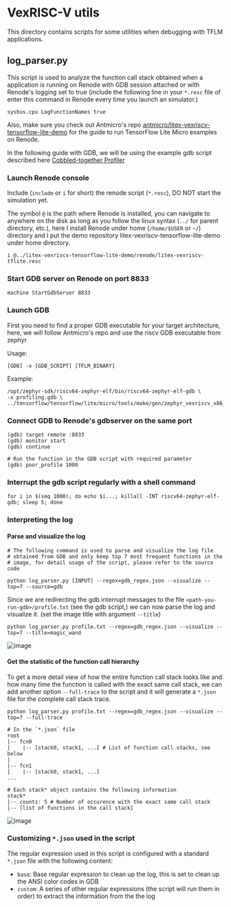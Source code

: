 # VexRISC-V utils
This directory contains scripts for some utilities when debugging with TFLM applications.

## log_parser.py
This script is used to analyze the function call stack obtained when a application is running on Renode with GDB session attached or with Renode's logging set to true (include the following line in your `*.resc` file of enter this command in Renode every time you launch an simulator.)

```
sysbus.cpu LogFunctionNames true
```

Also, make sure you check out Antmicro's repo [antmicro/litex-vexriscv-tensorflow-lite-demo](https://github.com/antmicro/litex-vexriscv-tensorflow-lite-demo) for the guide to run TensorFlow Lite Micro examples on Renode.

In the following guide with GDB, we will be using the example gdb script described here [Cobbled-together Profiler
](https://xobs.io/cobbled-together-profiler/)

### Launch Renode console
Include (`include` or `i` for short) the renode script (`*.resc`), DO NOT start the simulation yet.

The symbol `@` is the path where Renode is installed, you can navigate to anywhere on the disk as long as you follow the linux syntax (`../` for parent directory, etc.), here I install Renode under home (`/home/$USER` or `~/`) directory and I put the demo repository litex-vexriscv-tensorflow-lite-demo under home directory.

```
i @../litex-vexriscv-tensorflow-lite-demo/renode/litex-vexriscv-tflite.resc
```

### Start GDB server on Renode on port 8833
```
machine StartGdbServer 8833
```

### Launch GDB
First you need to find a proper GDB executable for your target architecture, here, we will follow Antmicro's repo and use the riscv GDB executable from zephyr

Usage:
```
[GDB] -x [GDB_SCRIPT] [TFLM_BINARY]
```

Example:
```
/opt/zephyr-sdk/riscv64-zephyr-elf/bin/riscv64-zephyr-elf-gdb \
-x profiling.gdb \
../tensorflow/tensorflow/lite/micro/tools/make/gen/zephyr_vexriscv_x86_64/magic_wand/build/zephyr/zephyr.elf
```

### Connect GDB to Renode's gdbserver on the same port
```
(gdb) target remote :8833
(gdb) monitor start
(gdb) continue

# Run the function in the GDB script with required parameter
(gdb) poor_profile 1000
```

### Interrupt the gdb script regularly with a shell command
```
for i in $(seq 1000); do echo $i...; killall -INT riscv64-zephyr-elf-gdb; sleep 5; done
```

### Interpreting the log
#### Parse and visualize the log
```
# The following command is used to parse and visualize the log file
# obtained from GDB and only keep top 7 most frequent functions in the
# image, for detail usage of the script, please refer to the source code

python log_parser.py [INPUT] --regex=gdb_regex.json --visualize --top=7 --source=gdb
```

Since we are redirecting the gdb interrupt messages to the file `<path-you-run-gdb>/profile.txt` (see the gdb script,) we can now parse the log and visualize it. (set the image title with argument `--title`)

```
python log_parser.py profile.txt --regex=gdb_regex.json --visualize --top=7 --title=magic_wand
```

![image](https://user-images.githubusercontent.com/21079720/91764987-198fec00-eb8d-11ea-8eb1-90355fe4f28c.png)

#### Get the statistic of the function call hierarchy
To get a more detail view of how the entire function call stack looks like and how many time the function is called with the exact same call stack, we can add another option `--full-trace` to the script and it will generate a `*.json` file for the complete call stack trace.
```
python log_parser.py profile.txt --regex=gdb_regex.json --visualize --top=7 --full-trace
```

```
# In the `*.json` file
root
|-- fcn0
|    |-- [stack0, stack1, ...] # List of function call stacks, see below
|
|-- fcn1
|    |-- [stack0, stack1, ...]
...
```

```
# Each stack* object contains the following information
stack*
|-- counts: 5 # Number of occurence with the exact same call stack
|-- [list of functions in the call stack]
```

![image](https://user-images.githubusercontent.com/21079720/91755189-8bf9cf80-eb7f-11ea-884c-2354f3470271.png)

### Customizing `*.json` used in the script
The regular expression used in this script is configured with a standard `*.json` file with the following content:

* `base`: Base regular expression to clean up the log, this is set to clean up the ANSI color codes in GDB
* `custom`: A series of other regular expressions (the script will run them in order) to extract the information from the the log
